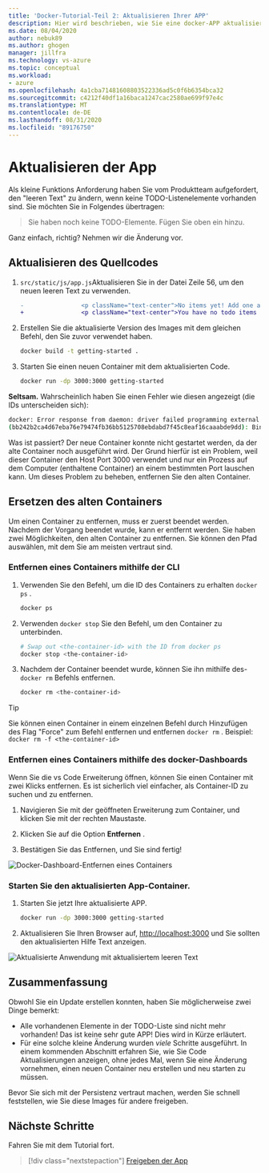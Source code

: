```yaml
---
title: 'Docker-Tutorial-Teil 2: Aktualisieren Ihrer APP'
description: Hier wird beschrieben, wie Sie eine docker-APP aktualisieren.
ms.date: 08/04/2020
author: nebuk89
ms.author: ghogen
manager: jillfra
ms.technology: vs-azure
ms.topic: conceptual
ms.workload:
- azure
ms.openlocfilehash: 4a1cba71481608803522336ad5c0f6b6354bca32
ms.sourcegitcommit: c4212f40df1a16baca1247cac2580ae699f97e4c
ms.translationtype: MT
ms.contentlocale: de-DE
ms.lasthandoff: 08/31/2020
ms.locfileid: "89176750"
---
```

# <a name="update-the-app"></a>Aktualisieren der App

Als kleine Funktions Anforderung haben Sie vom Produktteam aufgefordert, den "leeren Text" zu ändern, wenn keine TODO-Listenelemente vorhanden sind. Sie möchten Sie in Folgendes übertragen:

> Sie haben noch keine TODO-Elemente. Fügen Sie oben ein hinzu.

Ganz einfach, richtig? Nehmen wir die Änderung vor.

## <a name="update-the-source-code"></a>Aktualisieren des Quellcodes

1. `src/static/js/app.js`Aktualisieren Sie in der Datei Zeile 56, um den neuen leeren Text zu verwenden.

    ```diff
    -                <p className="text-center">No items yet! Add one above!</p>
    +                <p className="text-center">You have no todo items yet! Add one above!</p>
    ```

1. Erstellen Sie die aktualisierte Version des Images mit dem gleichen Befehl, den Sie zuvor verwendet haben.

    ```bash
    docker build -t getting-started .
    ```

1. Starten Sie einen neuen Container mit dem aktualisierten Code.

    ```bash
    docker run -dp 3000:3000 getting-started
    ```

**Seltsam.** Wahrscheinlich haben Sie einen Fehler wie diesen angezeigt (die IDs unterscheiden sich):

```bash
docker: Error response from daemon: driver failed programming external connectivity on endpoint laughing_burnell 
(bb242b2ca4d67eba76e79474fb36bb5125708ebdabd7f45c8eaf16caaabde9dd): Bind for 0.0.0.0:3000 failed: port is already allocated.
```

Was ist passiert? Der neue Container konnte nicht gestartet werden, da der alte Container noch ausgeführt wird. Der Grund hierfür ist ein Problem, weil dieser Container den Host Port 3000 verwendet und nur ein Prozess auf dem Computer (enthaltene Container) an einem bestimmten Port lauschen kann. Um dieses Problem zu beheben, entfernen Sie den alten Container.

## <a name="replace-the-old-container"></a>Ersetzen des alten Containers

Um einen Container zu entfernen, muss er zuerst beendet werden. Nachdem der Vorgang beendet wurde, kann er entfernt werden. Sie haben zwei Möglichkeiten, den alten Container zu entfernen. Sie können den Pfad auswählen, mit dem Sie am meisten vertraut sind.

### <a name="remove-a-container-using-the-cli"></a>Entfernen eines Containers mithilfe der CLI

1. Verwenden Sie den Befehl, um die ID des Containers zu erhalten `docker ps` .

    ```bash
    docker ps
    ```

1. Verwenden `docker stop` Sie den Befehl, um den Container zu unterbinden.

    ```bash
    # Swap out <the-container-id> with the ID from docker ps
    docker stop <the-container-id>
    ```

1. Nachdem der Container beendet wurde, können Sie ihn mithilfe des- `docker rm` Befehls entfernen.

    ```bash
    docker rm <the-container-id>
    ```

> [!TIP]
> Sie können einen Container in einem einzelnen Befehl durch Hinzufügen des Flag "Force" zum Befehl entfernen und entfernen `docker rm` . Beispiel: `docker rm -f <the-container-id>`

### <a name="remove-a-container-using-the-docker-dashboard"></a>Entfernen eines Containers mithilfe des docker-Dashboards

Wenn Sie die vs Code Erweiterung öffnen, können Sie einen Container mit zwei Klicks entfernen. Es ist sicherlich viel einfacher, als Container-ID zu suchen und zu entfernen.

1. Navigieren Sie mit der geöffneten Erweiterung zum Container, und klicken Sie mit der rechten Maustaste.

1. Klicken Sie auf die Option **Entfernen** .

1. Bestätigen Sie das Entfernen, und Sie sind fertig!

![Docker-Dashboard-Entfernen eines Containers](media/vs-removing-container.png)

### <a name="start-the-updated-app-container"></a>Starten Sie den aktualisierten App-Container.

1. Starten Sie jetzt Ihre aktualisierte APP.

    ```bash
    docker run -dp 3000:3000 getting-started
    ```

1. Aktualisieren Sie Ihren Browser auf, [http://localhost:3000](http://localhost:3000) und Sie sollten den aktualisierten Hilfe Text anzeigen.

![Aktualisierte Anwendung mit aktualisiertem leeren Text](media/todo-list-updated-empty-text.png)

## <a name="recap"></a>Zusammenfassung

Obwohl Sie ein Update erstellen konnten, haben Sie möglicherweise zwei Dinge bemerkt:

- Alle vorhandenen Elemente in der TODO-Liste sind nicht mehr vorhanden! Das ist keine sehr gute APP! Dies wird in Kürze erläutert.
- Für eine solche kleine Änderung wurden *viele* Schritte ausgeführt. In einem kommenden Abschnitt erfahren Sie, wie Sie Code Aktualisierungen anzeigen, ohne jedes Mal, wenn Sie eine Änderung vornehmen, einen neuen Container neu erstellen und neu starten zu müssen.

Bevor Sie sich mit der Persistenz vertraut machen, werden Sie schnell feststellen, wie Sie diese Images für andere freigeben.

## <a name="next-steps"></a>Nächste Schritte

Fahren Sie mit dem Tutorial fort.

> [!div class="nextstepaction"]
> [Freigeben der App](share-your-app.md)
